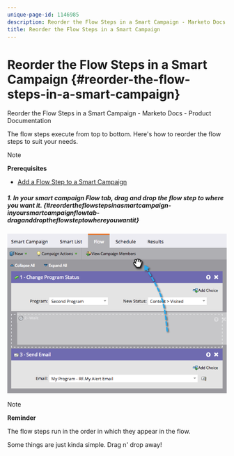 ```yaml
---
unique-page-id: 1146985
description: Reorder the Flow Steps in a Smart Campaign - Marketo Docs - Product Documentation
title: Reorder the Flow Steps in a Smart Campaign
---
```


# Reorder the Flow Steps in a Smart Campaign {#reorder-the-flow-steps-in-a-smart-campaign}

Reorder the Flow Steps in a Smart Campaign - Marketo Docs - Product Documentation

The flow steps execute from top to bottom. Here's how to reorder the flow steps to suit your needs.

>[!NOTE]
>
>**Prerequisites**
>
>* [Add a Flow Step to a Smart Campaign](../../../../../../welcome-to-marketo-docs/product-docs/core-marketo-concepts/smart-campaigns/flow-actions/add-a-flow-step-to-a-smart-campaign.md)
>

##### 1. In your smart campaign Flow tab, drag and drop the flow step to where you want it. {#reordertheflowstepsinasmartcampaign-inyoursmartcampaignflowtab-draganddroptheflowsteptowhereyouwantit}

![](assets/image2014-9-22-13-3a49-3a11.png)

>[!NOTE]
>
>**Reminder**
>
>The flow steps run in the order in which they appear in the flow.

Some things are just kinda simple. Drag n' drop away! 
